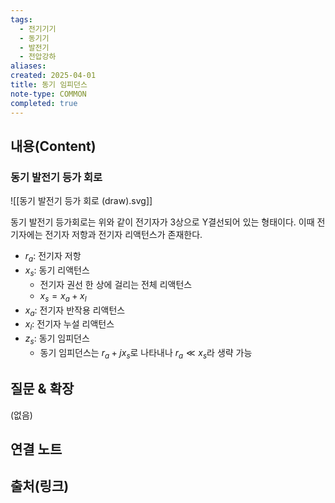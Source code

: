 ```yaml
---
tags:
  - 전기기기
  - 동기기
  - 발전기
  - 전압강하
aliases: 
created: 2025-04-01
title: 동기 임피던스
note-type: COMMON
completed: true
---
```


## 내용(Content)

### 동기 발전기 등가 회로

![[동기 발전기 등가 회로 (draw).svg]]

동기 발전기 등가회로는 위와 같이 전기자가 3상으로 Y결선되어 있는 형태이다. 이때 전기자에는 전기자 저항과 전기자 리액턴스가 존재한다.

- $r_{a}$: 전기자 저항
- $x_{s}$: 동기 리액턴스
	- 전기자 권선 한 상에 걸리는 전체 리액턴스
	- $x_{s} = x_{a} + x_{l}$
- $x_{a}$: 전기자 반작용 리액턴스
- $x_{l}$: 전기자 누설 리액턴스
- $z_{s}$: 동기 임피던스
	- 동기 임피던스는 $r_{a} + jx_{s}$로 나타내나 $r_{a} \ll x_{s}$라 생략 가능



## 질문 & 확장

(없음)

## 연결 노트

## 출처(링크)

